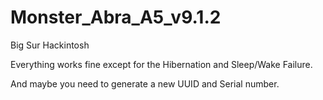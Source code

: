 # Monster_Abra_A5_v9.1.2
Big Sur Hackintosh

Everything works fine except for the Hibernation and Sleep/Wake Failure.

And maybe you need to generate a new UUID and Serial number.
